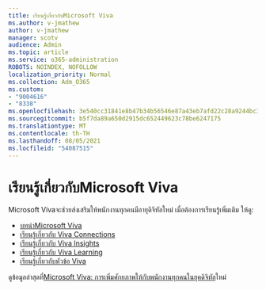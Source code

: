 ```yaml
---
title: เรียนรู้เกี่ยวกับMicrosoft Viva
ms.author: v-jmathew
author: v-jmathew
manager: scotv
audience: Admin
ms.topic: article
ms.service: o365-administration
ROBOTS: NOINDEX, NOFOLLOW
localization_priority: Normal
ms.collection: Adm_O365
ms.custom:
- "9004616"
- "8338"
ms.openlocfilehash: 3e540cc31841e8b47b34b56546e87a43eb7afd22c28a9244bc3016e9937b087c
ms.sourcegitcommit: b5f7da89a650d2915dc652449623c78be6247175
ms.translationtype: MT
ms.contentlocale: th-TH
ms.lasthandoff: 08/05/2021
ms.locfileid: "54087515"
---
```

# <a name="learn-about-microsoft-viva"></a>เรียนรู้เกี่ยวกับMicrosoft Viva

Microsoft Vivaจะช่วยส่งเสริมให้พนักงานทุกคนมีอายุดิจิทัลใหม่ เมื่อต้องการเรียนรู้เพิ่มเติม ให้ดู:

- [บทนําMicrosoft Viva](https://www.microsoft.com/microsoft-viva/overview)
- [เรียนรู้เกี่ยวกับ Viva Connections](https://aka.ms/VivaConnectionsBlog/)
- [เรียนรู้เกี่ยวกับ Viva Insights](https://aka.ms/VivaInsightsBlog)
- [เรียนรู้เกี่ยวกับ Viva Learning](https://aka.ms/VivaLearningBlog)
- [เรียนรู้เกี่ยวกับหัวข้อ Viva](https://aka.ms/viva/topics/blog)

ดูข้อมูลล่าสุดที่[Microsoft Viva: การเพิ่มศักยภาพให้กับพนักงานทุกคนในยุคดิจิทัล](https://www.microsoft.com/microsoft-365/blog/2021/02/04/microsoft-viva-empowering-every-employee-for-the-new-digital-age/)ใหม่
